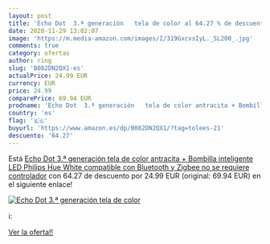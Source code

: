 ```yaml
---
layout: post
title: 'Echo Dot  3.ª generación   tela de color al 64.27 % de descuento'
date: 2020-11-29 13:02:07
image: 'https://m.media-amazon.com/images/I/319GxcvsIyL._SL200_.jpg'
comments: true
category: ofertas
author: ring
slug: 'B082DN2QX1-es'
actualPrice: 24.99 EUR
currency: EUR
price: 24.99
comparePrice: 69.94 EUR
prodname: 'Echo Dot  3.ª generación   tela de color antracita + Bombilla inteligente LED Philips Hue White  compatible con Bluetooth y Zigbee  no se requiere controlador'
country: 'es'
flag: '🇪🇸'
buyurl: 'https://www.amazon.es/dp/B082DN2QX1/?tag=tolees-21'
descuento: '64.27'
---
```


Está [Echo Dot  3.ª generación   tela de color antracita + Bombilla inteligente LED Philips Hue White  compatible con Bluetooth y Zigbee  no se requiere controlador](https://www.amazon.es/dp/B082DN2QX1/?tag=tolees-21) con 64.27 de descuento por 24.99 EUR (original: 69.94 EUR) en el siguiente enlace!

[![Echo Dot  3.ª generación   tela de color](https://m.media-amazon.com/images/I/319GxcvsIyL._SL200_.jpg)](https://www.amazon.es/dp/B082DN2QX1/?tag=tolees-21)

ℹ️:


[Ver la oferta!!](https://www.amazon.es/dp/B082DN2QX1/?tag=tolees-21)
